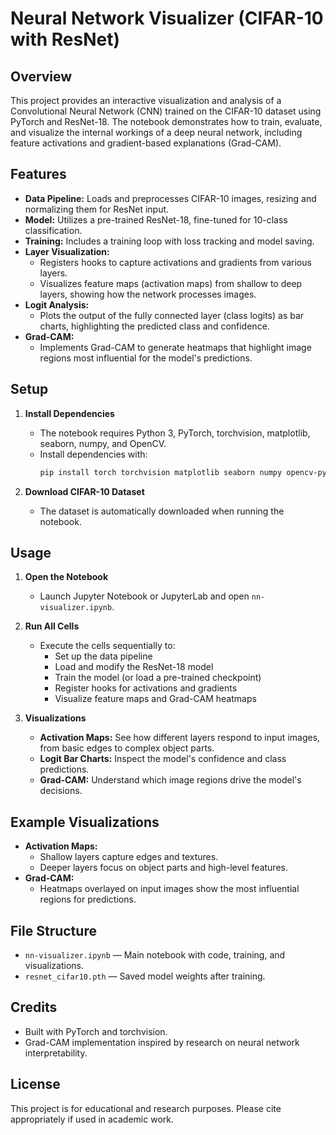 # Neural Network Visualizer (CIFAR-10 with ResNet)

## Overview

This project provides an interactive visualization and analysis of a Convolutional Neural Network (CNN) trained on the CIFAR-10 dataset using PyTorch and ResNet-18. The notebook demonstrates how to train, evaluate, and visualize the internal workings of a deep neural network, including feature activations and gradient-based explanations (Grad-CAM).

## Features
- **Data Pipeline:** Loads and preprocesses CIFAR-10 images, resizing and normalizing them for ResNet input.
- **Model:** Utilizes a pre-trained ResNet-18, fine-tuned for 10-class classification.
- **Training:** Includes a training loop with loss tracking and model saving.
- **Layer Visualization:**
  - Registers hooks to capture activations and gradients from various layers.
  - Visualizes feature maps (activation maps) from shallow to deep layers, showing how the network processes images.
- **Logit Analysis:**
  - Plots the output of the fully connected layer (class logits) as bar charts, highlighting the predicted class and confidence.
- **Grad-CAM:**
  - Implements Grad-CAM to generate heatmaps that highlight image regions most influential for the model's predictions.

## Setup

1. **Install Dependencies**
   - The notebook requires Python 3, PyTorch, torchvision, matplotlib, seaborn, numpy, and OpenCV.
   - Install dependencies with:
     ```bash
     pip install torch torchvision matplotlib seaborn numpy opencv-python
     ```

2. **Download CIFAR-10 Dataset**
   - The dataset is automatically downloaded when running the notebook.

## Usage

1. **Open the Notebook**
   - Launch Jupyter Notebook or JupyterLab and open `nn-visualizer.ipynb`.

2. **Run All Cells**
   - Execute the cells sequentially to:
     - Set up the data pipeline
     - Load and modify the ResNet-18 model
     - Train the model (or load a pre-trained checkpoint)
     - Register hooks for activations and gradients
     - Visualize feature maps and Grad-CAM heatmaps

3. **Visualizations**
   - **Activation Maps:** See how different layers respond to input images, from basic edges to complex object parts.
   - **Logit Bar Charts:** Inspect the model's confidence and class predictions.
   - **Grad-CAM:** Understand which image regions drive the model's decisions.

## Example Visualizations
- **Activation Maps:**
  - Shallow layers capture edges and textures.
  - Deeper layers focus on object parts and high-level features.
- **Grad-CAM:**
  - Heatmaps overlayed on input images show the most influential regions for predictions.

## File Structure
- `nn-visualizer.ipynb` — Main notebook with code, training, and visualizations.
- `resnet_cifar10.pth` — Saved model weights after training.

## Credits
- Built with PyTorch and torchvision.
- Grad-CAM implementation inspired by research on neural network interpretability.

## License
This project is for educational and research purposes. Please cite appropriately if used in academic work.